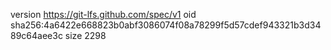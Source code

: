 version https://git-lfs.github.com/spec/v1
oid sha256:4a6422e668823b0abf3086074f08a78299f5d57cdef943321b3d3489c64aee3c
size 2298
